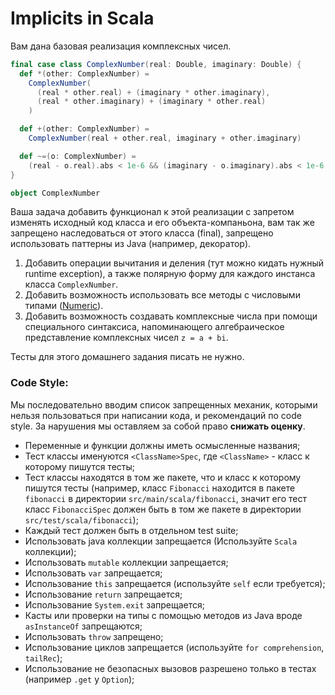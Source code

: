 # Implicits in Scala

Вам дана базовая реализация комплексных чисел.

```scala
final case class ComplexNumber(real: Double, imaginary: Double) {
  def *(other: ComplexNumber) =
    ComplexNumber(
      (real * other.real) + (imaginary * other.imaginary),
      (real * other.imaginary) + (imaginary * other.real)
    )

  def +(other: ComplexNumber) =
    ComplexNumber(real + other.real, imaginary + other.imaginary)

  def ~=(o: ComplexNumber) =
    (real - o.real).abs < 1e-6 && (imaginary - o.imaginary).abs < 1e-6
}

object ComplexNumber
```

Ваша задача добавить функционал к этой реализации с запретом изменять исходный код класса и его объекта-компаньона, вам
так же запрещено наследоваться от этого класса (final), запрещено использовать паттерны из Java (например, декоратор).

1. Добавить операции вычитания и деления (тут можно кидать нужный runtime exception), а также полярную форму для каждого
   инстанса класса `ComplexNumber`.
2. Добавить возможность использовать все методы с числовыми
   типами ([Numeric](https://www.scala-lang.org/api/2.13.10/scala/math/Numeric.html)).
3. Добавить возможность создавать комплексные числа при помощи специального синтаксиса, напоминающего алгебраическое
   представление комплексных чисел `z = a + bi`.

Тесты для этого домашнего задания писать не нужно. 

### Code Style:

Мы последовательно вводим список запрещенных механик, которыми нельзя пользоваться при написании кода, и рекомендаций по
code style. За нарушения мы оставляем за собой право **снижать оценку**.

* Переменные и функции должны иметь осмысленные названия;
* Тест классы именуются `<ClassName>Spec`, где `<ClassName>` - класс к которому пишутся тесты;
* Тест классы находятся в том же пакете, что и класс к которому пишутся тесты (например, класс `Fibonacci` находится в
  пакете `fibonacci` в директории `src/main/scala/fibonacci`, значит его тест класс `FibonacciSpec` должен быть в том же
  пакете в директории `src/test/scala/fibonacci`);
* Каждый тест должен быть в отдельном test suite;
* Использовать java коллекции запрещается (Используйте `Scala` коллекции);
* Использовать `mutable` коллекции запрещается;
* Использовать `var` запрещается;
* Использование `this` запрещается (используйте `self` если требуется);
* Использование `return` запрещается;
* Использование `System.exit` запрещается;
* Касты или проверки на типы с помощью методов из Java вроде `asInstanceOf` запрещаются;
* Использовать `throw` запрещено;
* Использование циклов запрещается (используйте `for comprehension`, `tailRec`);
* Использование не безопасных вызовов разрешено только в тестах (например `.get` у `Option`);
